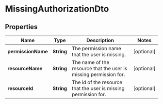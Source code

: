 

# MissingAuthorizationDto


## Properties

Name | Type | Description | Notes
------------ | ------------- | ------------- | -------------
**permissionName** | **String** | The permission name that the user is missing. |  [optional]
**resourceName** | **String** | The name of the resource that the user is missing permission for. |  [optional]
**resourceId** | **String** | The id of the resource that the user is missing permission for. |  [optional]



